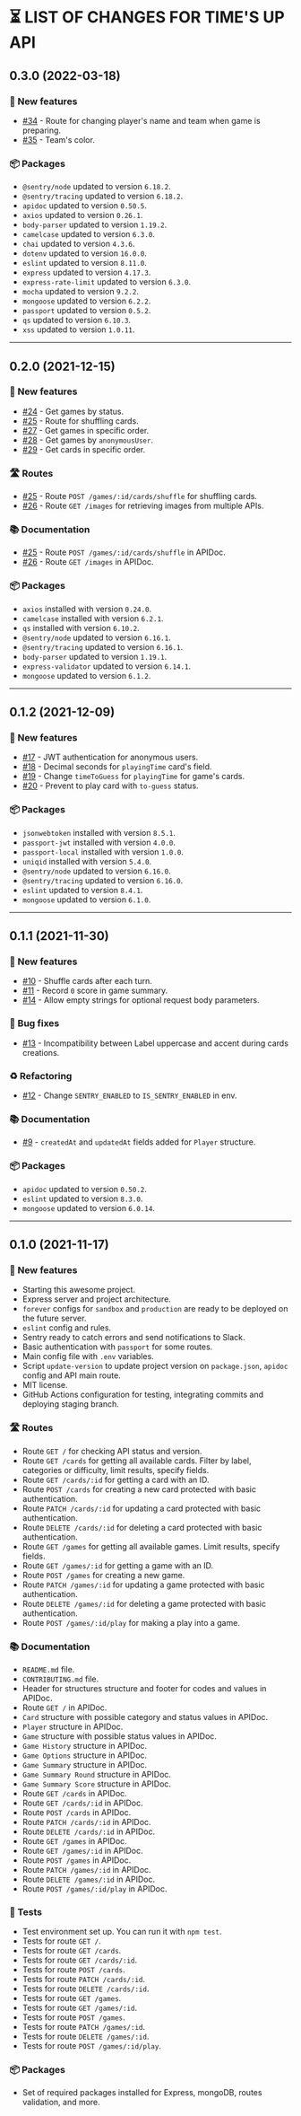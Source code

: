 # ⏳ LIST OF CHANGES FOR TIME'S UP API

## 0.3.0 (2022-03-18)

### 🚀 New features

* [#34](https://github.com/pIay-it/times-up-api/issues/34) - Route for changing player's name and team when game is preparing.
* [#35](https://github.com/pIay-it/times-up-api/issues/35) - Team's color.

### 📦 Packages 

* `@sentry/node` updated to version `6.18.2`.
* `@sentry/tracing` updated to version `6.18.2`.
* `apidoc` updated to version `0.50.5`.
* `axios` updated to version `0.26.1`.
* `body-parser` updated to version `1.19.2`.
* `camelcase` updated to version `6.3.0`.
* `chai` updated to version `4.3.6`.
* `dotenv` updated to version `16.0.0`.
* `eslint` updated to version `8.11.0`.
* `express` updated to version `4.17.3`.
* `express-rate-limit` updated to version `6.3.0`.
* `mocha` updated to version `9.2.2`.
* `mongoose` updated to version `6.2.2`.
* `passport` updated to version `0.5.2`.
* `qs` updated to version `6.10.3`.
* `xss` updated to version `1.0.11`.

---

## 0.2.0 (2021-12-15)

### 🚀 New features

* [#24](https://github.com/pIay-it/times-up-api/issues/24) - Get games by status.
* [#25](https://github.com/pIay-it/times-up-api/issues/25) - Route for shuffling cards.
* [#27](https://github.com/pIay-it/times-up-api/issues/27) - Get games in specific order.
* [#28](https://github.com/pIay-it/times-up-api/issues/28) - Get games by `anonymousUser`.
* [#29](https://github.com/pIay-it/times-up-api/issues/29) - Get cards in specific order.

### 🛣 Routes

* [#25](https://github.com/pIay-it/times-up-api/issues/25) - Route `POST /games/:id/cards/shuffle` for shuffling cards.
* [#26](https://github.com/pIay-it/times-up-api/issues/26) - Route `GET /images` for retrieving images from multiple APIs.

### 📚 Documentation

* [#25](https://github.com/pIay-it/times-up-api/issues/25) - Route `POST /games/:id/cards/shuffle` in APIDoc.
* [#26](https://github.com/pIay-it/times-up-api/issues/26) - Route `GET /images` in APIDoc.

### 📦 Packages

* `axios` installed with version `0.24.0`.
* `camelcase` installed with version `6.2.1`.
* `qs` installed with version `6.10.2`.
* `@sentry/node` updated to version `6.16.1`.
* `@sentry/tracing` updated to version `6.16.1`.
* `body-parser` updated to version `1.19.1`.
* `express-validator` updated to version `6.14.1`.
* `mongoose` updated to version `6.1.2`.

---

## 0.1.2 (2021-12-09)

### 🚀 New features

* [#17](https://github.com/pIay-it/times-up-api/issues/17) - JWT authentication for anonymous users.
* [#18](https://github.com/pIay-it/times-up-api/issues/18) - Decimal seconds for `playingTime` card's field.
* [#19](https://github.com/pIay-it/times-up-api/issues/19) - Change `timeToGuess` for `playingTime` for game's cards.
* [#20](https://github.com/pIay-it/times-up-api/issues/20) - Prevent to play card with `to-guess` status.

### 📦 Packages

* `jsonwebtoken` installed with version `8.5.1`.
* `passport-jwt` installed with version `4.0.0`.
* `passport-local` installed with version `1.0.0`.
* `uniqid` installed with version `5.4.0`.
* `@sentry/node` updated to version `6.16.0`.
* `@sentry/tracing` updated to version `6.16.0`.
* `eslint` updated to version `8.4.1`.
* `mongoose` updated to version `6.1.0`.

---

## 0.1.1 (2021-11-30)

### 🚀 New features

* [#10](https://github.com/pIay-it/times-up-api/issues/10) - Shuffle cards after each turn.
* [#11](https://github.com/pIay-it/times-up-api/issues/11) - Record `0` score in game summary.
* [#14](https://github.com/pIay-it/times-up-api/issues/14) - Allow empty strings for optional request body parameters.

### 🐛 Bug fixes

* [#13](https://github.com/pIay-it/times-up-api/issues/13) - Incompatibility between Label uppercase and accent during cards creations.

### ♻️ Refactoring

* [#12](https://github.com/pIay-it/times-up-api/issues/12) - Change `SENTRY_ENABLED` to `IS_SENTRY_ENABLED` in env.

### 📚 Documentation

* [#9](https://github.com/pIay-it/times-up-api/issues/9) - `createdAt` and `updatedAt` fields added for `Player` structure.

### 📦 Packages

* `apidoc` updated to version `0.50.2`.
* `eslint` updated to version `8.3.0`.
* `mongoose` updated to version `6.0.14`.

---

## 0.1.0 (2021-11-17)

### 🚀 New features

* Starting this awesome project.
* Express server and project architecture.
* `forever` configs for `sandbox` and `production` are ready to be deployed on the future server.
* `eslint` config and rules.
* Sentry ready to catch errors and send notifications to Slack.
* Basic authentication with `passport` for some routes.
* Main config file with `.env` variables.
* Script `update-version` to update project version on `package.json`, `apidoc` config and API main route.
* MIT license. 
* GitHub Actions configuration for testing, integrating commits and deploying staging branch. 

### 🛣 Routes

* Route `GET /` for checking API status and version.
* Route `GET /cards` for getting all available cards. Filter by label, categories or difficulty, limit results, specify fields.
* Route `GET /cards/:id` for getting a card with an ID.
* Route `POST /cards` for creating a new card protected with basic authentication.
* Route `PATCH /cards/:id` for updating a card protected with basic authentication.
* Route `DELETE /cards/:id` for deleting a card protected with basic authentication.
* Route `GET /games` for getting all available games. Limit results, specify fields.
* Route `GET /games/:id` for getting a game with an ID.
* Route `POST /games` for creating a new game.
* Route `PATCH /games/:id` for updating a game protected with basic authentication.
* Route `DELETE /games/:id` for deleting a game protected with basic authentication.
* Route `POST /games/:id/play` for making a play into a game.

### 📚 Documentation

* `README.md` file.
* `CONTRIBUTING.md` file.
* Header for structures structure and footer for codes and values in APIDoc.
* Route `GET /` in APIDoc.
* `Card` structure with possible category and status values in APIDoc.
* `Player` structure in APIDoc.
* `Game` structure with possible status values in APIDoc.
* `Game History` structure in APIDoc.
* `Game Options` structure in APIDoc.
* `Game Summary` structure in APIDoc.
* `Game Summary Round` structure in APIDoc.
* `Game Summary Score` structure in APIDoc.
* Route `GET /cards` in APIDoc.
* Route `GET /cards/:id` in APIDoc.
* Route `POST /cards` in APIDoc.
* Route `PATCH /cards/:id` in APIDoc.
* Route `DELETE /cards/:id` in APIDoc.
* Route `GET /games` in APIDoc.
* Route `GET /games/:id` in APIDoc.
* Route `POST /games` in APIDoc.
* Route `PATCH /games/:id` in APIDoc.
* Route `DELETE /games/:id` in APIDoc.
* Route `POST /games/:id/play` in APIDoc.

### 🧪 Tests

* Test environment set up. You can run it with `npm test`.
* Tests for route `GET /`.
* Tests for route `GET /cards`.
* Tests for route `GET /cards/:id`.
* Tests for route `POST /cards`.
* Tests for route `PATCH /cards/:id`.
* Tests for route `DELETE /cards/:id`.
* Tests for route `GET /games`.
* Tests for route `GET /games/:id`.
* Tests for route `POST /games`.
* Tests for route `PATCH /games/:id`.
* Tests for route `DELETE /games/:id`.
* Tests for route `POST /games/:id/play`.

### 📦 Packages

* Set of required packages installed for Express, mongoDB, routes validation, and more.